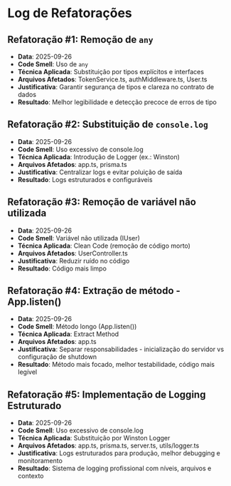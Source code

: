 # Log de Refatorações

## Refatoração #1: Remoção de `any`
- **Data**: 2025-09-26
- **Code Smell**: Uso de `any`
- **Técnica Aplicada**: Substituição por tipos explícitos e interfaces
- **Arquivos Afetados**: TokenService.ts, authMiddleware.ts, User.ts
- **Justificativa**: Garantir segurança de tipos e clareza no contrato de dados
- **Resultado**: Melhor legibilidade e detecção precoce de erros de tipo

## Refatoração #2: Substituição de `console.log`
- **Data**: 2025-09-26
- **Code Smell**: Uso excessivo de console.log
- **Técnica Aplicada**: Introdução de Logger (ex.: Winston)
- **Arquivos Afetados**: app.ts, prisma.ts
- **Justificativa**: Centralizar logs e evitar poluição de saída
- **Resultado**: Logs estruturados e configuráveis

## Refatoração #3: Remoção de variável não utilizada
- **Data**: 2025-09-26
- **Code Smell**: Variável não utilizada (IUser)
- **Técnica Aplicada**: Clean Code (remoção de código morto)
- **Arquivos Afetados**: UserController.ts
- **Justificativa**: Reduzir ruído no código
- **Resultado**: Código mais limpo

## Refatoração #4: Extração de método - App.listen()
- **Data**: 2025-09-26
- **Code Smell**: Método longo (App.listen())
- **Técnica Aplicada**: Extract Method
- **Arquivos Afetados**: app.ts
- **Justificativa**: Separar responsabilidades - inicialização do servidor vs configuração de shutdown
- **Resultado**: Método mais focado, melhor testabilidade, código mais legível

## Refatoração #5: Implementação de Logging Estruturado
- **Data**: 2025-09-26
- **Code Smell**: Uso excessivo de console.log
- **Técnica Aplicada**: Substituição por Winston Logger
- **Arquivos Afetados**: app.ts, prisma.ts, server.ts, utils/logger.ts
- **Justificativa**: Logs estruturados para produção, melhor debugging e monitoramento
- **Resultado**: Sistema de logging profissional com níveis, arquivos e contexto
